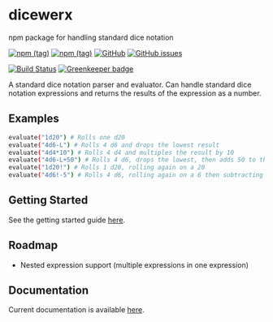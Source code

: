 # dicewerx

npm package for handling standard dice notation

[![npm (tag)](https://img.shields.io/npm/v/dicewerx/latest)](https://www.npmjs.com/package/dicewerx)
[![npm (tag)](https://img.shields.io/npm/v/dicewerx/beta)](https://www.npmjs.com/package/dicewerx)
[![GitHub](https://img.shields.io/github/license/codemastermick/dicewerx)](https://github.com/codemastermick/dicewerx/blob/master/LICENSE)
[![GitHub issues](https://img.shields.io/github/issues/codemastermick/dicewerx)](https://github.com/codemastermick/dicewerx/issues)

[![Build Status](https://travis-ci.org/codemastermick/dicewerx.svg?branch=master)](https://travis-ci.org/codemastermick/dicewerx)
[![Greenkeeper badge](https://badges.greenkeeper.io/codemastermick/dicewerx.svg)](https://greenkeeper.io/)

A standard dice notation parser and evaluator. Can handle standard dice notation expressions and returns the results of the expression as a number.

## Examples

```bash 
evaluate("1d20") # Rolls one d20
evaluate("4d6-L") # Rolls 4 d6 and drops the lowest result
evaluate("4d4*10") # Rolls 4 d4 and multiples the result by 10
evaluate("4d6-L+50") # Rolls 4 d6, drops the lowest, then adds 50 to the result
evaluate("1d20!") # Rolls 1 d20, rolling again on a 20
evaluate("4d6!-5") # Rolls 4 d6, rolling again on a 6 then subtracting 5 from the result
```

## Getting Started

See the getting started guide [here](https://github.com/codemastermick/dicewerx/wiki#getting-started).

## Roadmap

* Nested expression support (multiple expressions in one expression)

## Documentation

Current documentation is available [here](https://codemastermick.github.io/dicewerx/index.html).

